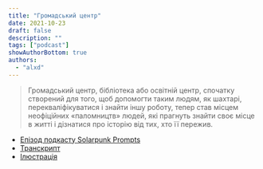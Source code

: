 ```yaml
---
title: "Громадський центр"
date: 2021-10-23
draft: false
description: ""
tags: ["podcast"]
showAuthorBottom: true
authors:
  - "alxd"
---
```


> Громадський центр, бібліотека або освітній центр, спочатку створений для того, щоб допомогти таким людям, як шахтарі, перекваліфікуватися і знайти іншу роботу, тепер став місцем неофіційних «паломництв» людей, які прагнуть знайти своє місце в житті і дізнатися про історію від тих, хто її пережив.

- [Епізод подкасту Solarpunk Prompts](https://podcast.tomasino.org/@SolarpunkPrompts/episodes/the-community-center)
- [Транскрипт](https://wiki.tomasino.org/writing/Solarpunk-Prompts---The-Community-Center)
- [Ілюстрація](/ua/art/the-lemonaut-community-center/)